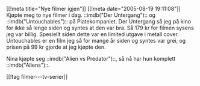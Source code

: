 [[!meta  title="Nye filmer igjen"]]
[[!meta  date="2005-08-19 19:11:08"]]
Kjøpte meg to nye filmer i dag. ::imdb("Der Untergang"):: og ::imdb("Untouchables"):: på Platekompaniet. Der Untergang så jeg på kino for ikke så lenge siden og syntes at den var bra. Så 179 kr for filmen sysens jeg var billig. Spesiellt siden dette var en limited utgave i metall cover. Untouchables er en film jeg så for mange år siden og syntes var grei, og prisen på 99 kr gjorde at jeg kjøpte den.

Nina kjøpte seg ::imdb("Alien vs Predator")::, så nå har hun komplett ::imdb("Aliens")::.

[[!tag  filmer---tv-serier]]